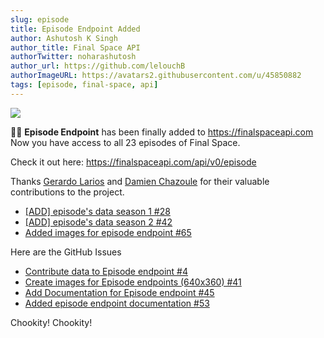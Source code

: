 ```yaml
---
slug: episode
title: Episode Endpoint Added
author: Ashutosh K Singh
author_title: Final Space API
authorTwitter: noharashutosh
author_url: https://github.com/lelouchB
authorImageURL: https://avatars2.githubusercontent.com/u/45850882
tags: [episode, final-space, api]
---
```


![](/img/assets/wallpaper2.webp)

🎉🎉 **Episode Endpoint** has been finally added to https://finalspaceapi.com
Now you have access to all 23 episodes of Final Space.

Check it out here:
https://finalspaceapi.com/api/v0/episode


Thanks [Gerardo Larios](https://github.com/GerryLarios) and [Damien Chazoule](https://github.com/MrDoomy) for their valuable contributions to the project.

- [ [ADD] episode's data season 1 #28 ](https://github.com/lelouchB/final-space-api/pull/28)
- [ [ADD] episode's data season 2 #42 ](https://github.com/lelouchB/final-space-api/pull/42)
- [Added images for episode endpoint #65 ](https://github.com/lelouchB/final-space-api/pull/65)

Here are the GitHub Issues

- [ Contribute data to Episode endpoint #4 ](https://github.com/lelouchB/final-space-api/issues/4)
- [ Create images for Episode endpoints (640x360) #41 ](https://github.com/lelouchB/final-space-api/issues/41)
- [ Add Documentation for Episode endpoint #45 ](https://github.com/lelouchB/final-space-api/issues/45)
- [ Added episode endpoint documentation #53 ](https://github.com/lelouchB/final-space-api/issues/53)

Chookity! Chookity!
